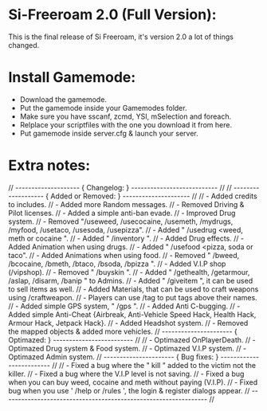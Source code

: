 # Si-Freeroam 2.0 (Full Version):

This is the final release of Si Freeroam, it's version 2.0 a lot of things changed.


# Install Gamemode:
- Download the gamemode.
- Put the gamemode inside your Gamemodes folder.
- Make sure you have sscanf, zcmd, YSI, mSelection and foreach.
- Relplace your scriptfiles with the one you download it from here.
- Put gamemode inside server.cfg & launch your server.

# Extra notes:
// -------------------- { Changelog: } --------------------------- //
// ------------------- { Added or Removed: } --------------------- //
// - Added credits to includes.
// - Added more Random messages.
// - Removed Driving & Pilot licenses.
// - Added a simple anti-ban evade.
// - Improved Drug system.
// - Removed "/useweed, /usecocaine, /usemeth, /mydrugs, /myfood, /usetaco, /usesoda, /usepizza".
// - Added " /usedrug <weed, meth or cocaine ".
// - Added " /inventory ".
// - Added Drug effects.
// - Added Animation when using drugs.
// - Added " /usefood <pizza, soda or taco".
// - Added Animations when using food.
// - Removed " /bweed, /bcocaine, /bmeth, /btaco, /bsoda, /bpizza ".
// - Added V.I.P shop (/vipshop).
// - Removed " /buyskin ".
// - Added " /gethealth, /getarmour, /aslap, /disarm, /banip " to Admins.
// - Added " /giveitem ", it can be used to sell items as well. 
// - Added Materials, that can be used to craft weapons using /craftweapon.
// - Players can use /tag to put tags above their names.
// - Added simple GPS system, " /gps ".
// - Added Anti C-bugging.
// - Added simple Anti-Cheat {Airbreak, Anti-Vehicle Speed Hack, Health Hack, Armour Hack, Jetpack Hack}.
// - Added Headshot system.
// - Removed the mapped objects & added more vehicles.
// ---------------------- { Optimazed: } ------------------------- //
// - Optimazed OnPlayerDeath.
// - Optimazed Drug system & Food system.
// - Optimazed V.I.P system.
// - Optimazed Admin system.
// ---------------------- { Bug fixes: } ------------------------- //
// - Fixed a bug where the " kill " added to the victim not the killer.
// - Fixed a bug where the V.I.P level is not saving.
// - Fixed a bug when you can buy weed, cocaine and meth without paying (V.I.P).
// - Fixed bug when you use ' /help or /rules ', the login & register dialogs appear.
// ---------------------------------------------------------------- //
